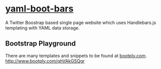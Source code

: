 [yaml-boot-bars](http://nathanrosspowell.github.io/yaml-boot-bars)
==============

A Twitter Boostrap based single page website which uses Handlebars.js templating with YAML data storage.

Bootstrap Playground
--------------------

There are many templates and snippets to be found at [bootply.com](http://www.bootply.com/T2jYl0an06).
http://www.bootply.com/qhVAkGSQgr
